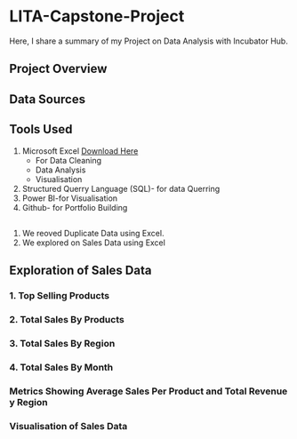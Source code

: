 # LITA-Capstone-Project
Here, I share a summary of my Project on Data Analysis with Incubator Hub.
## Project Overview

## Data Sources

## Tools Used
1. Microsoft Excel [Download Here](https://www.microsoft.com)
   * For Data Cleaning
   * Data Analysis
   * Visualisation
2. Structured Querry Language (SQL)- for data Querring
4. Power BI-for Visualisation
5. Github- for Portfolio Building
  
## 
1. We reoved Duplicate Data using Excel.
2. We explored on Sales Data using Excel
## Exploration of Sales Data

### 1. Top Selling Products

### 2. Total Sales By Products

### 3. Total Sales By Region

### 4. Total Sales By Month

### Metrics Showing Average Sales Per Product and Total Revenue y Region 


### Visualisation of Sales Data


